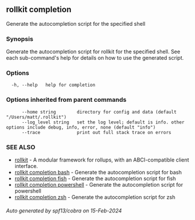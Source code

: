 ## rollkit completion

Generate the autocompletion script for the specified shell

### Synopsis

Generate the autocompletion script for rollkit for the specified shell.
See each sub-command's help for details on how to use the generated script.


### Options

```
  -h, --help   help for completion
```

### Options inherited from parent commands

```
      --home string        directory for config and data (default "/Users/matt/.rollkit")
      --log_level string   set the log level; default is info. other options include debug, info, error, none (default "info")
      --trace              print out full stack trace on errors
```

### SEE ALSO

* [rollkit](rollkit.md)	 - A modular framework for rollups, with an ABCI-compatible client interface.
* [rollkit completion bash](rollkit_completion_bash.md)	 - Generate the autocompletion script for bash
* [rollkit completion fish](rollkit_completion_fish.md)	 - Generate the autocompletion script for fish
* [rollkit completion powershell](rollkit_completion_powershell.md)	 - Generate the autocompletion script for powershell
* [rollkit completion zsh](rollkit_completion_zsh.md)	 - Generate the autocompletion script for zsh

###### Auto generated by spf13/cobra on 15-Feb-2024
